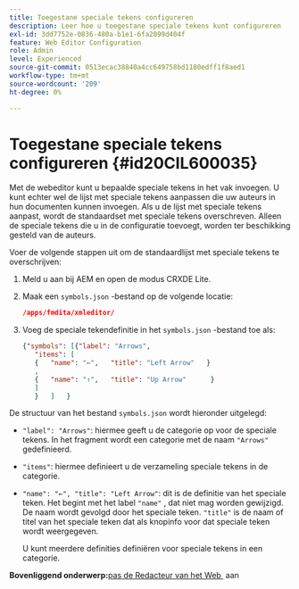 ```yaml
---
title: Toegestane speciale tekens configureren
description: Leer hoe u toegestane speciale tekens kunt configureren
exl-id: 3dd7752e-0836-480a-b1e1-6fa2099d404f
feature: Web Editor Configuration
role: Admin
level: Experienced
source-git-commit: 0513ecac38840a4cc649758bd1180edff1f8aed1
workflow-type: tm+mt
source-wordcount: '209'
ht-degree: 0%

---
```


# Toegestane speciale tekens configureren {#id20CIL600035}

Met de webeditor kunt u bepaalde speciale tekens in het vak invoegen. U kunt echter wel de lijst met speciale tekens aanpassen die uw auteurs in hun documenten kunnen invoegen. Als u de lijst met speciale tekens aanpast, wordt de standaardset met speciale tekens overschreven. Alleen de speciale tekens die u in de configuratie toevoegt, worden ter beschikking gesteld van de auteurs.

Voer de volgende stappen uit om de standaardlijst met speciale tekens te overschrijven:

1. Meld u aan bij AEM en open de modus CRXDE Lite.

1. Maak een `symbols.json` -bestand op de volgende locatie:

   ```json
   /apps/fmdita/xmleditor/
   ```

1. Voeg de speciale tekendefinitie in het `symbols.json` -bestand toe als:

   ```json
   {"symbols": [{"label": "Arrows",
      "items": [
      {   "name": "←",   "title": "Left Arrow"   } 
      ,   
      {   "name": "↑",   "title": "Up Arrow"      } 
      ]   
      }   ]   }
   ```


De structuur van het bestand `symbols.json` wordt hieronder uitgelegd:

- `"label": "Arrows"`: hiermee geeft u de categorie op voor de speciale tekens. In het fragment wordt een categorie met de naam `"Arrows"` gedefinieerd.
- `"items"`: hiermee definieert u de verzameling speciale tekens in de categorie.
- `"name": "←", "title": "Left Arrow"`: dit is de definitie van het speciale teken. Het begint met het label `"name"` , dat niet mag worden gewijzigd. De naam wordt gevolgd door het speciale teken. `"title"` is de naam of titel van het speciale teken dat als knopinfo voor dat speciale teken wordt weergegeven.

  U kunt meerdere definities definiëren voor speciale tekens in een categorie.


**Bovenliggend onderwerp:**&#x200B;[&#x200B; pas de Redacteur van het Web &#x200B;](conf-web-editor.md) aan
